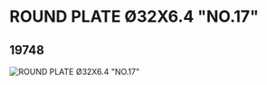 # ROUND PLATE Ø32X6.4 "NO.17"
## 19748
![ROUND PLATE Ø32X6.4 "NO.17"](https://lc-www-live-s.legocdn.com/media/bricks/5/2/6101927.jpg)